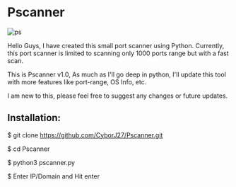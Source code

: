 # Pscanner


![ps](https://user-images.githubusercontent.com/82728673/115124470-02005900-9fe0-11eb-95d0-bd26cbcaa5c9.PNG)

Hello Guys,
I have created this small port scanner using Python. Currently, this port scanner is limited to scanning only 1000 ports range but with a fast scan.

This is Pscanner v1.0, As much as I'll go deep in python, I'll update this tool with more features like port-range, OS Info, etc.

I am new to this, please feel free to suggest any changes or future updates.

## Installation:

$ git clone https://github.com/CyborJ27/Pscanner.git

$ cd Pscanner

$ python3 pscanner.py

$ Enter IP/Domain and Hit enter
